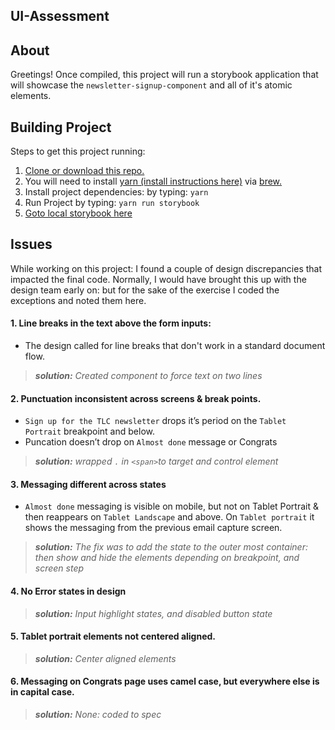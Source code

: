 ## UI-Assessment

## About

Greetings! Once compiled, this project will run a storybook application
that will showcase the `newsletter-signup-component` and all of it's atomic elements.

## Building Project

Steps to get this project running:

1. [Clone or download this repo.](https://github.com/vinesone/ui-assessment)
2. You will need to install [yarn (install instructions here)](https://yarnpkg.com/en/docs/install) via [brew.](https://brew.sh/)
3. Install project dependencies: by typing: `yarn`
4. Run Project by typing: `yarn run storybook`
5. [Goto local storybook here](http://localhost:9001/)

## Issues

While working on this project: I found a couple of design discrepancies that
impacted the final code. Normally, I would have brought this up with the design team early on: but for the sake of the exercise I coded the exceptions and noted them here.

#### 1. Line breaks in the text above the form inputs:
- The design called for line breaks that don't work in a
standard document flow.
> _**solution:** Created component to force text on two lines_

#### 2. Punctuation inconsistent across screens & break points.
- `Sign up for the TLC newsletter` drops it’s period on the `Tablet Portrait` breakpoint and below.
- Puncation doesn’t drop on `Almost done` message or Congrats
> _**solution:** wrapped `.` in `<span>`to target and control element_

#### 3. Messaging different across states
- `Almost done` messaging is visible on mobile,
but not on Tablet Portrait & then reappears on `Tablet Landscape` and above. On `Tablet portrait` it shows the messaging from the previous email capture screen.
> _**solution:** The fix was to add the state to the outer most container: then show and hide the elements depending on breakpoint, and screen step_

#### 4. No Error states in design
> _**solution:** Input highlight states, and disabled button state_

#### 5. Tablet portrait elements not centered aligned.
> _**solution:** Center aligned elements_

#### 6. Messaging on Congrats page uses camel case, but everywhere else is in capital case. 
> _**solution:** None: coded to spec_
